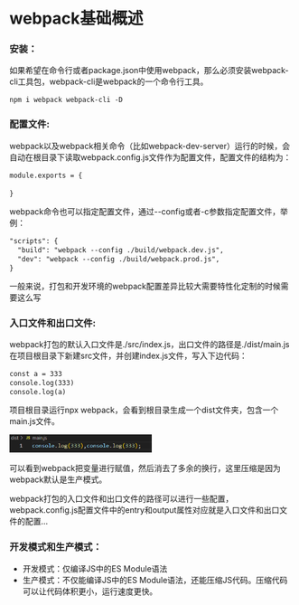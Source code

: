 # webpack基础概述

### **安装**：

如果希望在命令行或者package.json中使用webpack，那么必须安装webpack-cli工具包，webpack-cli是webpack的一个命令行工具。
```
npm i webpack webpack-cli -D
```

### **配置文件**:

webpack以及webpack相关命令（比如webpack-dev-server）运行的时候，会自动在根目录下读取webpack.config.js文件作为配置文件，配置文件的结构为：

```
module.exports = {
    
}
```

webpack命令也可以指定配置文件，通过--config或者-c参数指定配置文件，举例：

```
"scripts": {
  "build": "webpack --config ./build/webpack.dev.js",
  "dev": "webpack --config ./build/webpack.prod.js",
}
```
一般来说，打包和开发环境的webpack配置差异比较大需要特性化定制的时候需要这么写

### **入口文件和出口文件**:

webpack打包的默认入口文件是./src/index.js，出口文件的路径是./dist/main.js在项目根目录下新建src文件，并创建index.js文件，写入下边代码：

```
const a = 333
console.log(333)
console.log(a)
```

项目根目录运行npx webpack，会看到根目录生成一个dist文件夹，包含一个main.js文件。

<div align="left">
    <img src=./webpack基本概述.png width=50% />
</div>

可以看到webpack把变量进行赋值，然后消去了多余的换行，这里压缩是因为webpack默认是生产模式。

webpack打包的入口文件和出口文件的路径可以进行一些配置，webpack.config.js配置文件中的entry和output属性对应就是入口文件和出口文件的配置...

### **开发模式和生产模式**：

- 开发模式：仅编译JS中的ES Module语法
- 生产模式：不仅能编译JS中的ES Module语法，还能压缩JS代码。压缩代码可以让代码体积更小，运行速度更快。